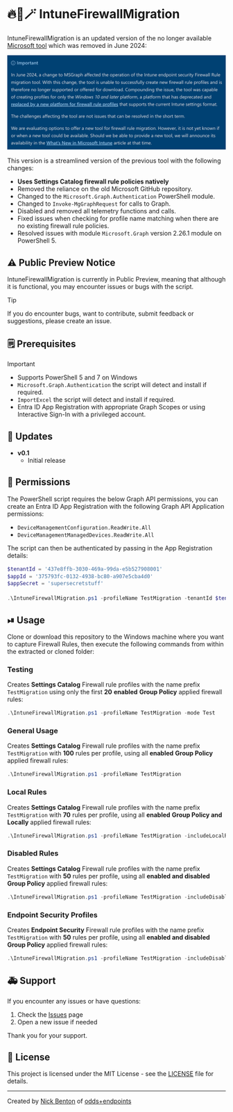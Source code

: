 # 🔥🧱🪄 IntuneFirewallMigration

IntuneFirewallMigration is an updated version of the no longer available [Microsoft tool](https://learn.microsoft.com/en-us/mem/intune/protect/endpoint-security-firewall-rule-tool) which was removed in June 2024:

![Firewall Migration Tool](/img/mstool.png)

This version is a streamlined version of the previous tool with the following changes:

- **Uses Settings Catalog firewall rule policies natively**
- Removed the reliance on the old Microsoft GitHub repository.
- Changed to the `Microsoft.Graph.Authentication` PowerShell module.
- Changed to `Invoke-MgGraphRequest` for calls to Graph.
- Disabled and removed all telemetry functions and calls.
- Fixed issues when checking for profile name matching when there are no existing firewall rule policies.
- Resolved issues with module `Microsoft.Graph` version 2.26.1 module on PowerShell 5.

## ⚠ Public Preview Notice

IntuneFirewallMigration is currently in Public Preview, meaning that although it is functional, you may encounter issues or bugs with the script.

> [!TIP]
> If you do encounter bugs, want to contribute, submit feedback or suggestions, please create an issue.

## 🗒 Prerequisites

> [!IMPORTANT]
>
> - Supports PowerShell 5 and 7 on Windows
> - `Microsoft.Graph.Authentication` the script will detect and install if required.
> - `ImportExcel` the script will detect and install if required.
> - Entra ID App Registration with appropriate Graph Scopes or using Interactive Sign-In with a privileged account.

## 🔄 Updates

- **v0.1**
  - Initial release

## 🔑 Permissions

The PowerShell script requires the below Graph API permissions, you can create an Entra ID App Registration with the following Graph API Application permissions:

- `DeviceManagementConfiguration.ReadWrite.All`
- `DeviceManagementManagedDevices.ReadWrite.All`

The script can then be authenticated by passing in the App Registration details:

```PowerShell
$tenantId = '437e8ffb-3030-469a-99da-e5b527908001'
$appId = '375793fc-0132-4938-bc80-a907e5cba4d0'
$appSecret = 'supersecretstuff'

.\IntuneFirewallMigration.ps1 -profileName TestMigration -tenantId $tenantId -appId $appId -appSecret $appSecret
```

## ⏯ Usage

Clone or download this repository to the Windows machine where you want to capture Firewall Rules, then execute the following commands from within the extracted or cloned folder:

### Testing

Creates **Settings Catalog** Firewall rule profiles with the name prefix `TestMigration` using only the first **20** **enabled** **Group Policy** applied firewall rules:

```powershell
.\IntuneFirewallMigration.ps1 -profileName TestMigration -mode Test
```

### General Usage

Creates **Settings Catalog** Firewall rule profiles with the name prefix `TestMigration` with **100** rules per profile, using all **enabled** **Group Policy** applied firewall rules:

```powershell
.\IntuneFirewallMigration.ps1 -profileName TestMigration
```

### Local Rules

Creates **Settings Catalog** Firewall rule profiles with the name prefix `TestMigration` with **70** rules per profile, using all **enabled** **Group Policy and Locally** applied firewall rules:

```powershell
.\IntuneFirewallMigration.ps1 -profileName TestMigration -includeLocalRules -splitRules 70
```

### Disabled Rules

Creates **Settings Catalog** Firewall rule profiles with the name prefix `TestMigration` with **50** rules per profile, using all **enabled and disabled** **Group Policy** applied firewall rules:

```powershell
.\IntuneFirewallMigration.ps1 -profileName TestMigration -includeDisabledRules -splitRules 50
```

### Endpoint Security Profiles

Creates **Endpoint Security** Firewall rule profiles with the name prefix `TestMigration` with **50** rules per profile, using all **enabled and disabled** **Group Policy** applied firewall rules:

```powershell
.\IntuneFirewallMigration.ps1 -profileName TestMigration -includeDisabledRules -splitRules 50 -legacyProfile
```

## 🚑 Support

If you encounter any issues or have questions:

1. Check the [Issues](https://github.com/ennnbeee/IntuneFirewallMigration/issues) page
2. Open a new issue if needed

Thank you for your support.

## 📜 License

This project is licensed under the MIT License - see the [LICENSE](LICENSE) file for details.

---

Created by [Nick Benton](https://github.com/ennnbeee) of [odds+endpoints](https://www.oddsandendpoints.co.uk/)
